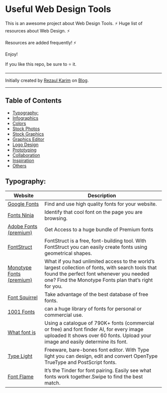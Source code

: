 # Useful Web Design Tools
This is an awesome project about Web Design Tools. ⚡
Huge list of resources about Web Design. ⚡

Resources are added frequently! ⚡

Enjoy!

If you like this repo, be sure to ⭐ it.

--- 

Initially created by [Rezaul Karim](https://mrezaulkarim.com) on [Blog](https://mrezaulkarim.com/useful-web-design-tools-for-designers/).

---

## Table of Contents

- [Typography:](#typography)
- [Infographics](#infographics)
- [Colors](#colors)
- [Stock Photos](#stock-photos)
- [Stock Graphics](#stock-graphics)
- [Graphics Editor](#graphics-editor)
- [Logo Design](#logo-design)
- [Prototyping](#prototyping)
- [Collaboration](#collaboration)
- [Inspiration](#Inspiration)
- [Others](#others)

## Typography:

| Website | Description |
| ------- | ------ |
| [Google Fonts](https://fonts.google.com/) | Find and use high quality fonts for your website. |
| [Fonts Ninja](https://www.fonts.ninja/) | Identify that cool font on the page you are browsing. |
| [Adobe Fonts (premium)](https://fonts.adobe.com/) | Get Access to a huge bundle of Premium fonts |
| [FontStruct](https://fontstruct.com/) | FontStruct is a free, font-building tool. With FontStruct you can easily create fonts using geometrical shapes. |
| [Monotype Fonts (premium)](https://www.monotype.com/fonts) | What if you had unlimited access to the world’s largest collection of fonts, with search tools that found the perfect font whenever you needed one? Find the Monotype Fonts plan that’s right for you. |
| [Font Squirrel](https://www.fontsquirrel.com/) | Take advantage of the best database of free fonts. |
| [1001 Fonts](https://www.1001fonts.com/) | can a huge library of fonts for personal or commercial use. |
| [What font is](https://www.whatfontis.com/) | Using a catalogue of 790K+ fonts (commercial or free) and font finder AI, for every image uploaded It shows over 60 fonts. Upload your image and easily determine its font. |
| [Type Light](https://www.cr8software.net/typelight.html) | Freeware, bare-bones font editor. With Type light you can design, edit and convert OpenType TrueType and PostScript fonts. |
| [Font Flame](https://besttoolsfor.webflow.io/tool/fontflame) | It’s the Tinder for font pairing. Easily see what fonts work together.Swipe to find the best match. |
